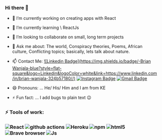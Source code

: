 ### Hi there 👋
- 🔭 I’m currently working on creating apps with React
- 🌱 I’m currently learning \\ ReactJs
- 👯 I’m looking to collaborate on small, long term projects
- 💬 Ask me about: The world, Conspiracy theories, Poems, African culture, Conflicting topics; basically, lets talk about nature.
- 📫 Contact Me: 
[![Linkedin Badge](https://img.shields.io/badge/-Brian Wanjala-blue?style=flat-square&logo=Linkedin&logoColor=white&link=https://www.linkedin.com/in/brian-wanjala-324b57180//)](https://www.linkedin.com/in/brian-wanjala-324b57180/)
[![Instagram Badge](https://img.shields.io/badge/-wanjiii_-purple?style=flat-square&logo=instagram&logoColor=white&link=https://instagram.com/wanjiii_/)](https://instagram.com/wanjiii_)
[![Gmail Badge](https://img.shields.io/badge/-brianwanjalabarasa@gmail.com-c14438?style=flat-square&logo=Gmail&logoColor=white&link=mailto:brianwanjalabarasa@gmail.com)](mailto:brianwanjalabarasa@gmail.com)

- 😄 Pronouns: ...  He/ His/ Him and I am from KE
- ⚡ Fun fact: ... I add bugs to plain text :wink:

<h3>⚡ Tools of work: <h3>
<p>
  <img alt="React" src="https://img.shields.io/badge/-React-45b8d8?style=flat-square&logo=react&logoColor=white" />
  <img alt="github actions" src="https://img.shields.io/badge/-Github_Actions-2088FF?style=flat-square&logo=github-actions&logoColor=white"/>
  <img alt="Heroku" src="https://img.shields.io/badge/-Heroku-430098?style=flat-square&logo=heroku&logoColor=white" />
  <img alt="npm" src="https://img.shields.io/badge/-NPM-CB3837?style=flat-square&logo=npm&logoColor=white" />
  <img alt="html5" src="https://img.shields.io/badge/-HTML5-E34F26?style=flat-square&logo=html5&logoColor=white" />
  <img alt="Brave browser" src="https://img.shields.io/badge/-Brave_Browser-FB542B?style=flat-square&logo=brave&logoColor=white" />
  <img alt="Js" src="https://img.shields.io/badge/JavaScript-Js-blue?style=flat-square&logo=js&logoColor=white" />
</p>


